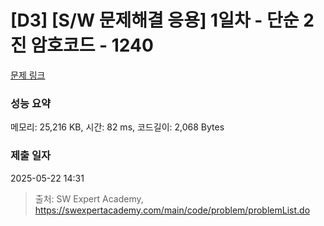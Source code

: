 # [D3] [S/W 문제해결 응용] 1일차 - 단순 2진 암호코드 - 1240 

[문제 링크](https://swexpertacademy.com/main/code/problem/problemDetail.do?contestProbId=AV15FZuqAL4CFAYD) 

### 성능 요약

메모리: 25,216 KB, 시간: 82 ms, 코드길이: 2,068 Bytes

### 제출 일자

2025-05-22 14:31



> 출처: SW Expert Academy, https://swexpertacademy.com/main/code/problem/problemList.do